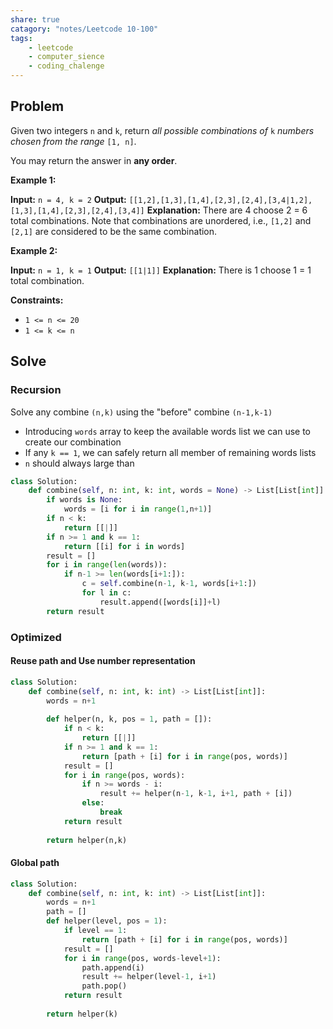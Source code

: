 ```yaml
---
share: true
catagory: "notes/Leetcode 10-100"
tags:
    - leetcode
    - computer_sience
    - coding_chalenge
---
```

## Problem

Given two integers `n` and `k`, return _all possible combinations of_ `k` _numbers chosen from the range_ `[1, n]`.

You may return the answer in **any order**.

**Example 1:**

**Input:** `n = 4, k = 2`
**Output:** `[[1,2],[1,3],[1,4],[2,3],[2,4],[3,4|1,2],[1,3],[1,4],[2,3],[2,4],[3,4]]`
**Explanation:** There are 4 choose 2 = 6 total combinations.
Note that combinations are unordered, i.e., `[1,2]` and `[2,1]` are considered to be the same combination.

**Example 2:**

**Input:** `n = 1, k = 1`
**Output:** `[[1|1]]`
**Explanation:** There is 1 choose 1 = 1 total combination.

**Constraints:**

- `1 <= n <= 20`
- `1 <= k <= n`

## Solve

### Recursion
Solve any combine `(n,k)` using the "before" combine `(n-1,k-1)`
- Introducing `words` array to keep the available words list we can use to create our combination
- If any `k == 1`, we can safely return all member of remaining words lists
- `n` should always large than 
```python
class Solution:
    def combine(self, n: int, k: int, words = None) -> List[List[int]]:
        if words is None:
            words = [i for i in range(1,n+1)]
        if n < k:
            return [[|]]
        if n >= 1 and k == 1:
            return [[i] for i in words]
        result = []
        for i in range(len(words)):
            if n-1 >= len(words[i+1:]):
                c = self.combine(n-1, k-1, words[i+1:])
                for l in c:
                    result.append([words[i]]+l)
        return result
```

### Optimized  

#### Reuse path and Use number representation

```python
class Solution:
    def combine(self, n: int, k: int) -> List[List[int]]:
        words = n+1
        
        def helper(n, k, pos = 1, path = []):
            if n < k:
                return [[|]]
            if n >= 1 and k == 1:
                return [path + [i] for i in range(pos, words)]
            result = []
            for i in range(pos, words):
                if n >= words - i:
                    result += helper(n-1, k-1, i+1, path + [i])
                else:
                    break
            return result
        
        return helper(n,k)
```

#### Global path

```python
class Solution:
    def combine(self, n: int, k: int) -> List[List[int]]:
        words = n+1
        path = []
        def helper(level, pos = 1):
            if level == 1:
                return [path + [i] for i in range(pos, words)]
            result = []
            for i in range(pos, words-level+1):
                path.append(i)
                result += helper(level-1, i+1)
                path.pop()
            return result
        
        return helper(k)
```
